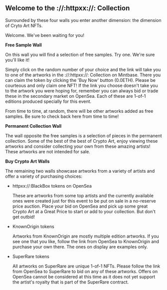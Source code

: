 
## Welcome to the ://:httpxx://: Collection

Surrounded by these four walls you enter another dimension: the dimension of Cryto Art NFTs.

Welcome.  We've been waiting for you!

__Free Sample Wall__

On this wall you will find a selection of free samples.  Try one.  We're sure you'll like it!

Simply click on the random number of your choice and the link will take you to one of the artworks in the ://:httpxx://: Collection on Mintbase.  There you can claim the token by clicking the 'Buy Now' button (0.0ETH). Please be courteous and only claim one NFT! If the link you choose doesn't take you to the artwork you were hoping for, remember you can always bid or trade these in the secondary market on OpenSea.  Each of these are 1-of-1 editions produced specially for this event.

From time to time, at random, there will be other artworks added as free samples.  Be sure to check back here from time to time!

__Permanent Collection Wall__

The wall opposite the free samples is a selection of pieces in the permanent collection.  Some of the best of the best of Crypto Art, enjoy viewing these artworks and consider collecting your own from these amazing artists!  These artworks are not intended for sale.

__Buy Crypto Art Walls__

The remaining two walls showcase artworks from a variety of artists and offer a variety of purchasing choices:

* httpxx://:BlackBox tokens on OpenSea

   These are artworks from some top artists and the currently available ones were created just for this event to be put on sale in a no-reserve price auction.  Place your bid on OpenSea and pick up some great Crypto Art at a Great Price to start or add to your collection.  But don't get outbid!   

* KnownOrigin tokens

   Artworks from KnownOrigin are mostly multiple edition artworks. If you see one that you like, follow the link from OpenSea to KnownOrigin and purchase your own there.  The ones on display are examples only.   

* SuperRare tokens

   All artworks on SuperRare are unique 1-of-1 NFTs.  Please follow the link from OpenSea to SuperRare to bid on any of these artworks.  Offers on OpenSea cannot be considered at this time as it does not yet support the artist's royalty that is part of the SuperRare contract.   

